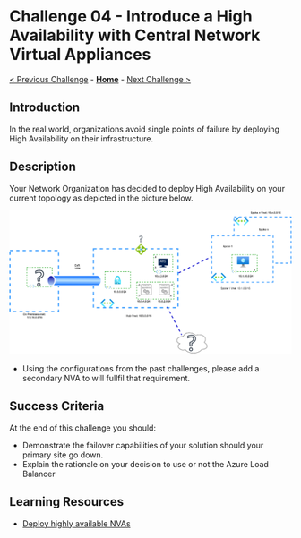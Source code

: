 # Challenge 04 - Introduce a High Availability with Central Network Virtual Appliances

[< Previous Challenge](./Challenge-03.md) - **[Home](../README.md)** - [Next Challenge >](./Challenge-05.md)


## Introduction
  
In the real world, organizations avoid single points of failure by deploying High Availability on their infrastructure. 

## Description

Your Network Organization has decided to deploy High Availability on your current topology as depicted in the picture below. 

![ARS_SDWAN](./Resources/media/azurerouteserver-challenge4.png)
  
- Using the configurations from the past challenges, please add a secondary NVA to will fullfil that requirement.

## Success Criteria

At the end of this challenge you should: 

- Demonstrate the failover capabilities of your solution should your primary site go down.
- Explain the rationale on your decision to use or not the Azure Load Balancer


## Learning Resources

- [Deploy highly available NVAs](https://docs.microsoft.com/en-us/azure/architecture/reference-architectures/dmz/nva-ha#azure-route-server)

